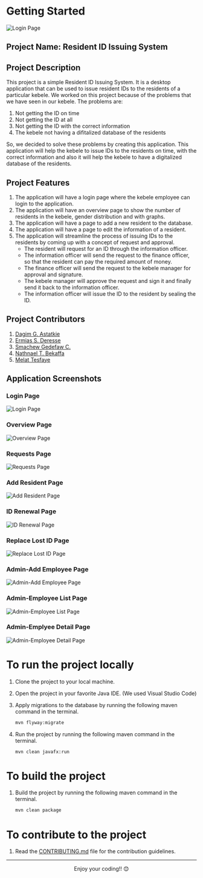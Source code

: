 # Getting Started

![Login Page](RIIS-ScreenShots/LoginScreen.png)

## Project Name: Resident ID Issuing System

## Project Description

This project is a simple Resident ID Issuing System. It is a desktop application that can be used to issue resident IDs to the residents of a particular kebele. We worked on
this project because of the problems that we have seen in our kebele. The problems are:

1. Not getting the ID on time
2. Not getting the ID at all
3. Not getting the ID with the correct information
4. The kebele not having a difitalized database of the residents

So, we decided to solve these problems by creating this application. This application will help the kebele to issue IDs to the residents on time, with the correct information and also it will help the kebele to have a digitalized database of the residents.

## Project Features

1. The application will have a login page where the kebele employee can login to the application.
2. The application will have an overview page to show the number of residents in the kebele, gender distribution and with graphs.
3. The application will have a page to add a new resident to the database.
4. The application will have a page to edit the information of a resident.
5. The application will streamline the process of issuing IDs to the residents by coming up with a concept of request and approval.
   - The resident will request for an ID through the information officer.
   - The information officer will send the request to the finance officer, so that the resident can pay the required amount of money.
   - The finance officer will send the request to the kebele manager for approval and signature.
   - The kebele manager will approve the request and sign it and finally send it back to the information officer.
   - The information officer will issue the ID to the resident by sealing the ID.

## Project Contributors

1. [Dagim G. Astatkie](https://github.com/dagimg-dot)
2. [Ermias S. Deresse](https://github.com/Jeremi-code)
3. [Smachew Gedefaw C.](https://github.com/sgc93)
4. [Nathnael T. Bekaffa](https://github.com/NathnaelTB)
5. [Melat Tesfaye](https://github.com/Melat369)

## Application Screenshots

### Login Page

![Login Page](RIIS-ScreenShots/LoginScreen.png)

### Overview Page

![Overview Page](RIIS-ScreenShots/Overview.png)

### Requests Page

![Requests Page](RIIS-ScreenShots/Requests.png)

### Add Resident Page

![Add Resident Page](RIIS-ScreenShots/NewResidentForm.png)

### ID Renewal Page

![ID Renewal Page](RIIS-ScreenShots/IDRenewal.png)

### Replace Lost ID Page

![Replace Lost ID Page](RIIS-ScreenShots/ReplaceLostID.png)

### Admin-Add Employee Page

![Admin-Add Employee Page](RIIS-ScreenShots/Admin-AddEmployee.png)

### Admin-Employee List Page

![Admin-Employee List Page](RIIS-ScreenShots/Admin-EmployeeList.png)

### Admin-Emplyee Detail Page

![Admin-Employee Detail Page](RIIS-ScreenShots/Admin-EmployeeDetail.png)

# To run the project locally

1. Clone the project to your local machine.
2. Open the project in your favorite Java IDE. (We used Visual Studio Code)
3. Apply migrations to the database by running the following maven command in the terminal.

   ```bash
   mvn flyway:migrate
   ```

4. Run the project by running the following maven command in the terminal.

   ```bash
   mvn clean javafx:run
   ```

# To build the project

1. Build the project by running the following maven command in the terminal.

   ```bash
   mvn clean package
   ```

# To contribute to the project

1. Read the [CONTRIBUTING.md](CONTRIBUTING.md) file for the contribution guidelines.

---

<div align="center">Enjoy your coding!! 😊</div>
